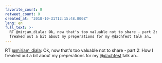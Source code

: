 ```yaml
---
favorite_count: 0
retweet_count: 0
created_at: "2018-10-31T12:15:48.000Z"
lang: en
full_text: >-
  RT @mirjam_diala: Ok, now that's too valuable not to share - part 2: How I
  freaked out a bit about my preperations for my @dachfest talk an…
---
```


RT [@mirjam_diala](https://twitter.com/mirjam_diala): Ok, now that's too
valuable not to share - part 2: How I freaked out a bit about my preperations
for my [@dachfest](https://twitter.com/dachfest) talk an…
